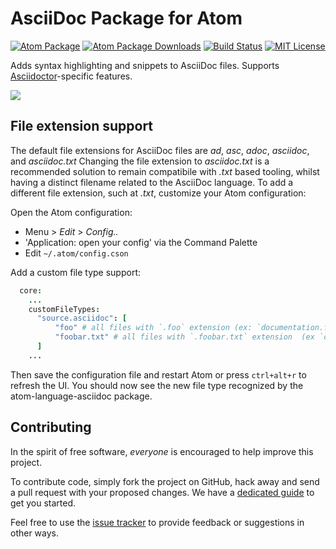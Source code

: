 # AsciiDoc Package for Atom

[![Atom Package](https://img.shields.io/apm/v/language-asciidoc.svg)](https://atom.io/packages/language-asciidoc)
[![Atom Package Downloads](https://img.shields.io/apm/dm/language-asciidoc.svg)](https://atom.io/packages/language-asciidoc)
[![Build Status](https://travis-ci.org/asciidoctor/atom-language-asciidoc.svg?branch=master)](https://travis-ci.org/asciidoctor/atom-language-asciidoc)
[![MIT License](http://img.shields.io/badge/license-MIT-blue.svg?style=flat)](https://github.com/asciidoctor/atom-language-asciidoc/blob/master/LICENSE.md)

Adds syntax highlighting and snippets to AsciiDoc files. Supports [Asciidoctor](http://asciidoctor.org/)-specific features.

![](https://raw.github.com/wiki/asciidoctor/atom-language-asciidoc/writers-guide-screenshot.png)

## File extension support

The default file extensions for AsciiDoc files are _ad_, _asc_, _adoc_, _asciidoc_, and _asciidoc.txt_
Changing the file extension to _asciidoc.txt_ is a recommended solution to remain compatibile with _.txt_ based tooling, whilst having a distinct filename related to the AsciiDoc language.
To add a different file extension, such at _.txt_, customize your Atom configuration:

Open the Atom configuration:
* Menu > _Edit_ > _Config.._
* 'Application: open your config' via the Command Palette
* Edit `~/.atom/config.cson`

Add a custom file type support:
```coffee
  core:
    ...
    customFileTypes:
      "source.asciidoc": [
          "foo" # all files with `.foo` extension (ex: `documentation.foo`)
          "foobar.txt" # all files with `.foobar.txt` extension  (ex `documentation.foobar.txt`)
      ]
    ...
```

Then save the configuration file and restart Atom or press `ctrl+alt+r` to refresh the UI.  You should now see the new file type recognized by the atom-language-asciidoc package.

## Contributing

In the spirit of free software, _everyone_ is encouraged to help improve this project.

To contribute code, simply fork the project on GitHub, hack away and send a pull request with your proposed changes. We have a [dedicated guide](https://github.com/asciidoctor/atom-language-asciidoc/blob/master/CONTRIBUTING.adoc) to get you started.

Feel free to use the [issue tracker](https://github.com/asciidoctor/atom-language-asciidoc/issues) to provide feedback or suggestions in other ways.
